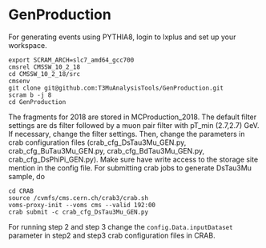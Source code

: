 # GenProduction

For generating events using PYTHIA8, login to lxplus and set up your workspace.

```
export SCRAM_ARCH=slc7_amd64_gcc700
cmsrel CMSSW_10_2_18
cd CMSSW_10_2_18/src
cmsenv
git clone git@github.com:T3MuAnalysisTools/GenProduction.git
scram b -j 8
cd GenProduction
```

The fragments for 2018 are stored in MCProduction_2018. The default filter settings are ds filter followed by a muon pair filter with pT_min (2.7,2.7) GeV. If necessary, change the filter settings. Then, change the parameters in crab configuration files (crab_cfg_DsTau3Mu_GEN.py, crab_cfg_BuTau3Mu_GEN.py, crab_cfg_BdTau3Mu_GEN.py, crab_cfg_DsPhiPi_GEN.py). Make sure have write access to the storage site mention in the config file. For submitting crab jobs to generate DsTau3Mu sample, do

```
cd CRAB
source /cvmfs/cms.cern.ch/crab3/crab.sh
voms-proxy-init --voms cms --valid 192:00
crab submit -c crab_cfg_DsTau3Mu_GEN.py
```

For running step 2 and step 3 change the `config.Data.inputDataset` parameter in step2 and step3 crab configuration files in CRAB.
